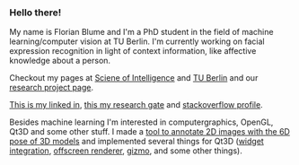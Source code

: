 ### Hello there!

My name is Florian Blume and I'm a PhD student in the field of machine learning/computer vision at TU Berlin. I'm currently working on facial expression recognition in light of context information, like affective knowledge about a person.

Checkout my pages at [Sciene of Intelligence](https://www.scienceofintelligence.de/people/florian-blume/) and [TU Berlin](https://www.cv.tu-berlin.de/menue/mitarbeiter/florian_blume/) and our [research project page](https://www.scienceofintelligence.de/research/researchprojects/project_08/).

[This is my linked in](https://www.linkedin.com/in/florian-blume-bb303084/), [this my research gate](https://www.researchgate.net/profile/Florian-Blume) and [stackoverflow profile](https://stackoverflow.com/users/3165451/florian-blume).

Besides machine learning I'm interested in computergraphics, OpenGL, Qt3D and some other stuff. I made a [tool to annotate 2D images with the 6D pose of 3D models](https://github.com/florianblume/6d-pat) and implemented several things for Qt3D ([widget integration](https://github.com/florianblume/qt3d-widget), [offscreen renderer](https://github.com/florianblume/Qt3D-OffscreenRenderer), [gizmo](https://github.com/florianblume/qt3d-gizmo), and some other things).
